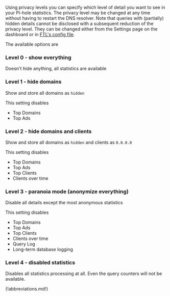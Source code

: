 Using privacy levels you can specify which level of detail you want to see in your Pi-hole statistics. The privacy level may be changed at any time without having to restart the DNS resolver. Note that queries with (partially) hidden details cannot be disclosed with a subsequent reduction of the privacy level. They can be changed either from the Settings page on the dashboard or in [FTL's config file](configfile.md).

The available options are

### Level 0 - show everything
Doesn't hide anything, all statistics are available

### Level 1 - hide domains
Show and store all domains as `hidden`

This setting disables

- Top Domains
- Top Ads

### Level 2 - hide domains and clients
Show and store all domains as `hidden` and clients as `0.0.0.0`

This setting disables

- Top Domains
- Top Ads
- Top Clients
- Clients over time

### Level 3 - paranoia mode (anonymize everything)
Disable all details except the most anonymous statistics

This setting disables

- Top Domains
- Top Ads
- Top Clients
- Clients over time
- Query Log
- Long-term database logging

### Level 4 - disabled statistics
Disables all statistics processing at all. Even the query counters will not be available.

{!abbreviations.md!}
